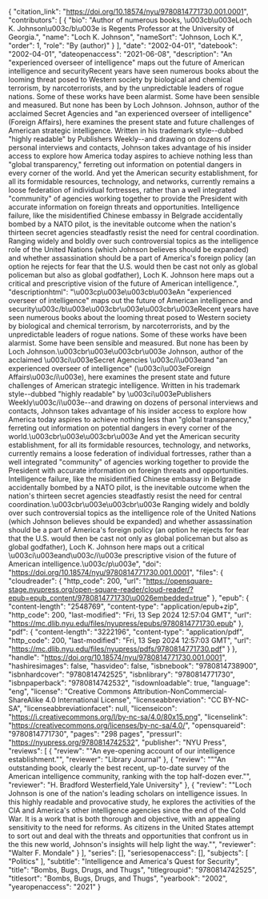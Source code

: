{
   "citation_link": "https://doi.org/10.18574/nyu/9780814771730.001.0001",
   "contributors": [
     {
       "bio": "Author of numerous books, \u003cb\u003eLoch K. Johnson\u003c/b\u003e is Regents Professor at the University of Georgia.",
       "name": "Loch K. Johnson",
       "nameSort": "Johnson, Loch K.",
       "order": 1,
       "role": "By (author)"
     }
   ],
   "date": "2002-04-01",
   "datebook": "2002-04-01",
   "dateopenaccess": "2021-06-08",
   "description": "An \"experienced overseer of intelligence\" maps out the future of American intelligence and securityRecent years have seen numerous books about the looming threat posed to Western society by biological and chemical terrorism, by narcoterrorists, and by the unpredictable leaders of rogue nations. Some of these works have been alarmist. Some have been sensible and measured. But none has been by Loch Johnson. Johnson, author of the acclaimed Secret Agencies and \"an experienced overseer of intelligence\" (Foreign Affairs), here examines the present state and future challenges of American strategic intelligence. Written in his trademark style--dubbed \"highly readable\" by Publishers Weekly--and drawing on dozens of personal interviews and contacts, Johnson takes advantage of his insider access to explore how America today aspires to achieve nothing less than \"global transparency,\" ferreting out information on potential dangers in every corner of the world. And yet the American security establishment, for all its formidable resources, technology, and networks, currently remains a loose federation of individual fortresses, rather than a well integrated \"community\" of agencies working together to provide the President with accurate information on foreign threats and opportunities. Intelligence failure, like the misidentified Chinese embassy in Belgrade accidentally bombed by a NATO pilot, is the inevitable outcome when the nation's thirteen secret agencies steadfastly resist the need for central coordination. Ranging widely and boldly over such controversial topics as the intelligence role of the United Nations (which Johnson believes should be expanded) and whether assassination should be a part of America's foreign policy (an option he rejects for fear that the U.S. would then be cast not only as global policeman but also as global godfather), Loch K. Johnson here maps out a critical and prescriptive vision of the future of American intelligence.",
   "descriptionhtml": "\u003cp\u003e\u003cb\u003eAn \"experienced overseer of intelligence\" maps out the future of American intelligence and security\u003c/b\u003e\u003cbr\u003e\u003cbr\u003eRecent years have seen numerous books about the looming threat posed to Western society by biological and chemical terrorism, by narcoterrorists, and by the unpredictable leaders of rogue nations. Some of these works have been alarmist. Some have been sensible and measured. But none has been by Loch Johnson.\u003cbr\u003e\u003cbr\u003e Johnson, author of the acclaimed \u003ci\u003eSecret Agencies \u003c/i\u003eand \"an experienced overseer of intelligence\" (\u003ci\u003eForeign Affairs\u003c/i\u003e), here examines the present state and future challenges of American strategic intelligence. Written in his trademark style--dubbed \"highly readable\" by \u003ci\u003ePublishers Weekly\u003c/i\u003e--and drawing on dozens of personal interviews and contacts, Johnson takes advantage of his insider access to explore how America today aspires to achieve nothing less than \"global transparency,\" ferreting out information on potential dangers in every corner of the world.\u003cbr\u003e\u003cbr\u003e And yet the American security establishment, for all its formidable resources, technology, and networks, currently remains a loose federation of individual fortresses, rather than a well integrated \"community\" of agencies working together to provide the President with accurate information on foreign threats and opportunities. Intelligence failure, like the misidentified Chinese embassy in Belgrade accidentally bombed by a NATO pilot, is the inevitable outcome when the nation's thirteen secret agencies steadfastly resist the need for central coordination.\u003cbr\u003e\u003cbr\u003e Ranging widely and boldly over such controversial topics as the intelligence role of the United Nations (which Johnson believes should be expanded) and whether assassination should be a part of America's foreign policy (an option he rejects for fear that the U.S. would then be cast not only as global policeman but also as global godfather), Loch K. Johnson here maps out a critical \u003ci\u003eand\u003c/i\u003e prescriptive vision of the future of American intelligence.\u003c/p\u003e",
   "doi": "https://doi.org/10.18574/nyu/9780814771730.001.0001",
   "files": {
     "cloudreader": {
       "http_code": 200,
       "url": "https://opensquare-stage.nyupress.org/open-square-reader/cloud-reader/?epub=epub_content/9780814771730\u0026embedded=true"
     },
     "epub": {
       "content-length": "2548769",
       "content-type": "application/epub+zip",
       "http_code": 200,
       "last-modified": "Fri, 13 Sep 2024 12:57:04 GMT",
       "url": "https://mc.dlib.nyu.edu/files/nyupress/epubs/9780814771730.epub"
     },
     "pdf": {
       "content-length": "3222196",
       "content-type": "application/pdf",
       "http_code": 200,
       "last-modified": "Fri, 13 Sep 2024 12:57:03 GMT",
       "url": "https://mc.dlib.nyu.edu/files/nyupress/pdfs/9780814771730.pdf"
     }
   },
   "handle": "https://doi.org/10.18574/nyu/9780814771730.001.0001",
   "hashiresimages": false,
   "hasvideo": false,
   "isbnebook": "9780814738900",
   "isbnhardcover": "9780814742525",
   "isbnlibrary": "9780814771730",
   "isbnpaperback": "9780814742532",
   "isdownloadable": true,
   "language": "eng",
   "license": "Creative Commons Attribution-NonCommercial-ShareAlike 4.0 International License",
   "licenseabbreviation": "CC BY-NC-SA",
   "licenseabbreviationfacet": null,
   "licenseicon": "https://i.creativecommons.org/l/by-nc-sa/4.0/80x15.png",
   "licenselink": "https://creativecommons.org/licenses/by-nc-sa/4.0/",
   "opensquareid": "9780814771730",
   "pages": "298 pages",
   "pressurl": "https://nyupress.org/9780814742532",
   "publisher": "NYU Press",
   "reviews": [
     {
       "review": "\"An eye-opening account of our intelligence establishment.\"",
       "reviewer": "Library Journal"
     },
     {
       "review": "\"\"An outstanding book, clearly the best recent, up-to-date survey of the American intelligence community, ranking with the top half-dozen ever.\"",
       "reviewer": "H. Bradford Westerfield,Yale University"
     },
     {
       "review": "\"Loch Johnson is one of the nation's leading scholars on intelligence issues. In this highly readable and provocative study, he explores the activities of the CIA and America's other intelligence agencies since the end of the Cold War. It is a work that is both thorough and objective, with an appealing sensitivity to the need for reforms. As citizens in the United States attempt to sort out and deal with the threats and opportunities that confront us in the this new world, Johnson's insights will help light the way.\"",
       "reviewer": "Walter F. Mondale"
     }
   ],
   "series": [],
   "seriesopenaccess": [],
   "subjects": [
     "Politics"
   ],
   "subtitle": "Intelligence and America's Quest for Security",
   "title": "Bombs, Bugs, Drugs, and Thugs",
   "titlegroupid": "9780814742525",
   "titlesort": "Bombs, Bugs, Drugs, and Thugs",
   "yearbook": "2002",
   "yearopenaccess": "2021"
 }
